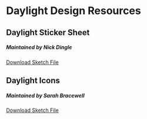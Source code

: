 Daylight Design Resources
=========================

## Daylight Sticker Sheet
##### Maintained by Nick Dingle

[Download Sketch File](https://github.com/Brightspace/daylight-design-resources/raw/master/daylight_stickersheet.sketch)

## Daylight Icons
##### Maintained by Sarah Bracewell

[Download Sketch File](https://github.com/Brightspace/daylight-design-resources/raw/master/daylight_icons.sketch)